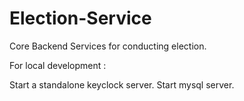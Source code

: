 # Election-Service
Core Backend Services for conducting election.

For local development :

Start a standalone keyclock server.
Start mysql server.



